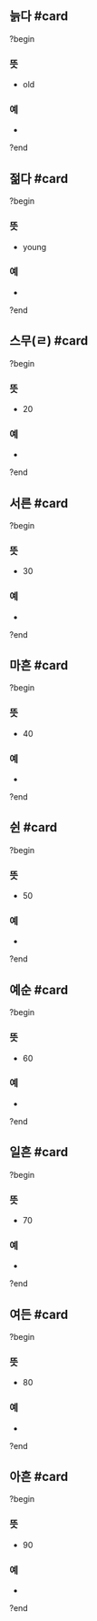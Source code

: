 ## 늙다 #card
?begin
### 뜻
- old
### 예
-
<!--SR:!2025-09-05,43,254-->
?end


## 젊다 #card
?begin
### 뜻
- young
### 예
-
<!--SR:!2025-11-05,67,236-->
?end


## 스무(ㄹ) #card
?begin
### 뜻
- 20
### 예
-
<!--SR:!2026-04-10,243,292-->
?end


## 서른 #card
?begin
### 뜻
- 30
### 예
-
?end


## 마흔 #card
?begin
### 뜻
- 40
### 예
-
<!--SR:!2026-04-23,184,274-->
?end


## 쉰 #card
?begin
### 뜻
- 50
### 예
-
<!--SR:!2025-10-26,85,274-->
?end


## 예순 #card
?begin
### 뜻
- 60
### 예
-
<!--SR:!2025-10-31,108,252-->
?end


## 일흔 #card
?begin
### 뜻
- 70
### 예
-
<!--SR:!2026-03-24,219,270-->
?end


## 여든 #card
?begin
### 뜻
- 80
### 예
-
?end


## 아흔 #card
?begin
### 뜻
- 90
### 예
-
?end

